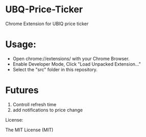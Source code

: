 # UBQ-Price-Ticker
Chrome Extension for UBIQ price ticker

# Usage:

* Open chrome://extensions/ with your Chrome Browser.
* Enable Developer Mode, Click "Load Unpacked Extension..."
* Select the "src" folder in this repository.

# Futures
1. Controll refresh time
2. add notifications to price change



License:

The MIT License (MIT)

